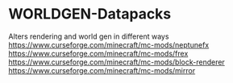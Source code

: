 # WORLDGEN-Datapacks
Alters rendering and world gen in different ways
https://www.curseforge.com/minecraft/mc-mods/neptunefx
https://www.curseforge.com/minecraft/mc-mods/frex
https://www.curseforge.com/minecraft/mc-mods/block-renderer
https://www.curseforge.com/minecraft/mc-mods/mirror
